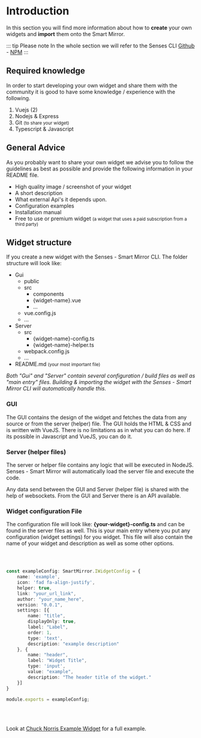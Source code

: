 # Introduction

In this section you will find more information about how to <strong>create</strong> your own widgets and <strong>import</strong> them onto the Smart Mirror.

::: tip Please note
In the whole section we will refer to the Senses CLI [Github](https://github.com/senses-smart-mirror/senses-cli) - [NPM](https://npmjs.com)
:::

## Required knowledge

In order to start developing your own widget and share them with the community it is good to have some knowledge / experience with the following.

1. Vuejs (2)
2. Nodejs & Express
3. Git <small>(to share your widget)</small>
4. Typescript & Javascript

## General Advice

As you probably want to share your own widget we advise you to follow the guidelines as best as possible and provide the following information in your README file.

- High quality image / screenshot of your widget
- A short description
- What external Api's it depends upon. 
- Configuration examples 
- Installation manual
- Free to use or premium widget <small>(a widget that uses a paid subscription from a third party)</small>

## Widget structure

If you create a new widget with the Senses - Smart Mirror CLI. The folder structure will look like:

- Gui
  - public 
  - src 
    - components
    - {widget-name}.vue
    - ...
  - vue.config.js
  - ...
- Server
  - src 
    - {widget-name}-config.ts
    - {widget-name}-helper.ts
  - webpack.config.js
  - ... 
- README.md <small>(your most important file)</small>

<em>Both "Gui" and "Server" contain several configuration / build files as well as "main entry" files. Building & importing the widget with the Senses - Smart Mirror CLI will automatically handle this.</em>

### GUI 
The GUI contains the design of the widget and fetches the data from any source or from the server (helper) file. The GUI holds the HTML & CSS and is written with VueJS. There is no limitations as in what you can do here. If its possible in Javascript and VueJS, you can do it.

### Server (helper files)
The server or helper file contains any logic that will be executed in NodeJS. Senses - Smart Mirror will automatically load the server file and execute the code. 

Any data send between the GUI and Server (helper file) is shared with the help of websockets. From the GUI and Server there is an API available.

### Widget configuration File
The configuration file will look like: <strong>{your-widget}-config.ts</strong> and can be found in the server files as well. This is your main entry where you put any configuration (widget settings) for you widget. This file will also contain the name of your widget and description as well as some other options.

<br />

``` ts 

const exampleConfig: SmartMirror.IWidgetConfig = {
	name: 'example',
	icon: 'fad fa-align-justify',
	helper: true,
	link: "your_url_link",
	author: "your_name_here",
	version: "0.0.1",
	settings: [{
		name: "title",
		displayOnly: true,
		label: "Label",
		order: 1,
		type: 'text',
		description: "example description"
	}, {
		name: "header",
		label: "Widget Title",
		type: 'input',
		value: "example",
		description: "The header title of the widget."
	}]
}

module.exports = exampleConfig;
```
<br /><br />

Look at [Chuck Norris Example Widget](https://github.com/senses-smart-mirror/senses-widgets) for a full example. 
